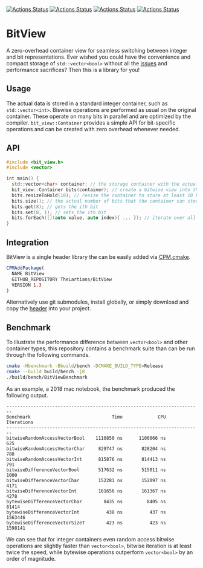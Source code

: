 [![Actions Status](https://github.com/TheLartians/BitView/workflows/MacOS/badge.svg)](https://github.com/TheLartians/CPM.cmake/actions)
[![Actions Status](https://github.com/TheLartians/BitView/workflows/Windows/badge.svg)](https://github.com/TheLartians/CPM.cmake/actions)
[![Actions Status](https://github.com/TheLartians/BitView/workflows/Ubuntu/badge.svg)](https://github.com/TheLartians/CPM.cmake/actions)
[![Actions Status](https://github.com/TheLartians/BitView/workflows/Style/badge.svg)](https://github.com/TheLartians/CPM.cmake/actions)

# BitView

A zero-overhead container view for seamless switching between integer and bit representations.
Ever wished you could have the convenience and compact storage of `std::vector<bool>` without all the [issues](http://www.gotw.ca/publications/N1211.pdf) and performance sacrifices?
Then this is a library for you!

## Usage

The actual data is stored in a standard integer container, such as `std::vector<int>`.
Biswise operations are performed as usual on the original container.
These operate on many bits in parallel and are optimized by the compiler.
`bit_view::Container` provides a simple API for bit-specific operations and can be created with zero overhead whenever needed.

## API

```cpp
#include <bit_view.h>
#include <vector>

int main() {
  std::vector<char> container; // the storage container with the actual data
  bit_view::Container bits(container); // create a bitwise view into the container
  bits.resizeToHold(10); // resize the container to store at least 10 bits
  bits.size(); // the actual number of bits that the container can store
  bits.get(8); // gets the ith bit
  bits.set(8, 1); // sets the ith bit
  bits.forEach([](auto value, auto index){ ... }); // iterate over all bits
}
```

## Integration

BitView is a single header library the can be easily added via [CPM.cmake](https://github.com/TheLartians/CPM.cmake).

```cmake
CPMAddPackage(
  NAME BitView
  GITHUB_REPOSITORY TheLartians/BitView
  VERSION 1.3
)
```

Alternatively use git submodules, install globally, or simply download and copy the [header](include/bit_view.h) into your project.

## Benchmark

To illustrate the performance difference between `vector<bool>` and other container types, this repository contains a benchmark suite than  can be run through the following commands.

```bash
cmake -Hbenchmark -Bbuild/bench -DCMAKE_BUILD_TYPE=Release
cmake --build build/bench -j8
./build/bench/BitViewBenchmark
```

As an example, a 2018 mac notebook, the benchmark produced the following output.

```
------------------------------------------------------------------------
Benchmark                              Time             CPU   Iterations
------------------------------------------------------------------------
bitwiseRandomAccessVectorBool    1110850 ns      1106066 ns          625
bitwiseRandomAccessVectorChar     829747 ns       828204 ns          788
bitwiseRandomAccessVectorInt      815876 ns       814413 ns          791
bitwiseDifferenceVectorBool       517632 ns       515011 ns         1000
bitwiseDifferenceVectorChar       152281 ns       152097 ns         4171
bitwiseDifferenceVectorInt        161656 ns       161367 ns         4278
bytewiseDifferenceVectorChar        8435 ns         8405 ns        81414
bytewiseDifferenceVectorInt          438 ns          437 ns      1563446
bytewiseDifferenceVectorSizeT        423 ns          423 ns      1598141
```

We can see that for integer containers even random access bitwise operations are slightly faster than `vector<bool>`, bitwise iteration is at least twice the speed, while bytewise operations outperform `vector<bool>` by an order of magnitude.
